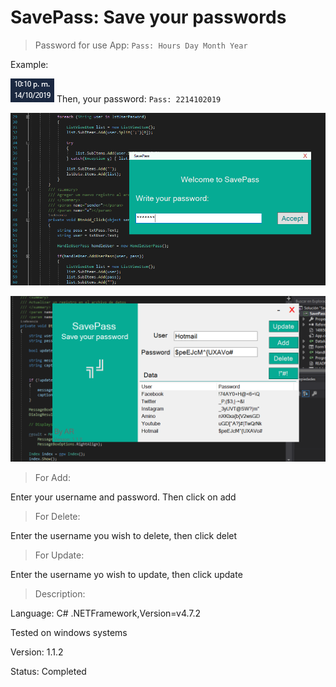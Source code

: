 # SavePass: Save your passwords

> Password for use App: ```Pass: Hours Day Month Year```

Example:

![](./Captura3.PNG) Then, your password: ```Pass: 2214102019```

![](./Captura.PNG)

![](./Captura2.PNG)

> For Add:

Enter your username and password. Then click on add

> For Delete:

Enter the username you wish to delete, then click delet

> For Update:

Enter the username yo wish to update, then click update

> Description:

Language: C# .NETFramework,Version=v4.7.2

Tested on windows systems

Version: 1.1.2

Status: Completed
